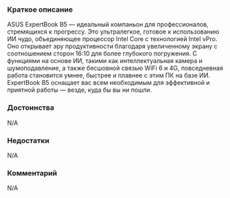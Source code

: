 ### **Краткое описание**
ASUS ExpertBook B5 — идеальный компаньон для профессионалов, стремящихся к прогрессу. Это ультралегкое, готовое к использованию ИИ чудо, объединяющее процессор Intel Core с технологией Intel vPro. Оно открывает эру продуктивности благодаря увеличенному экрану с соотношением сторон 16:10 для более глубокого погружения. С функциями на основе ИИ, такими как интеллектуальная камера и шумоподавление, а также бесшовной связью WiFi 6 и 4G, повседневная работа становится умнее, быстрее и плавнее с этим ПК на базе ИИ. ExpertBook B5 оснащает вас всем необходимым для эффективной и приятной работы — везде, куда бы вы ни пошли.

### **Достоинства**
N/A

### **Недостатки**
N/A

### **Комментарий**
N/A
